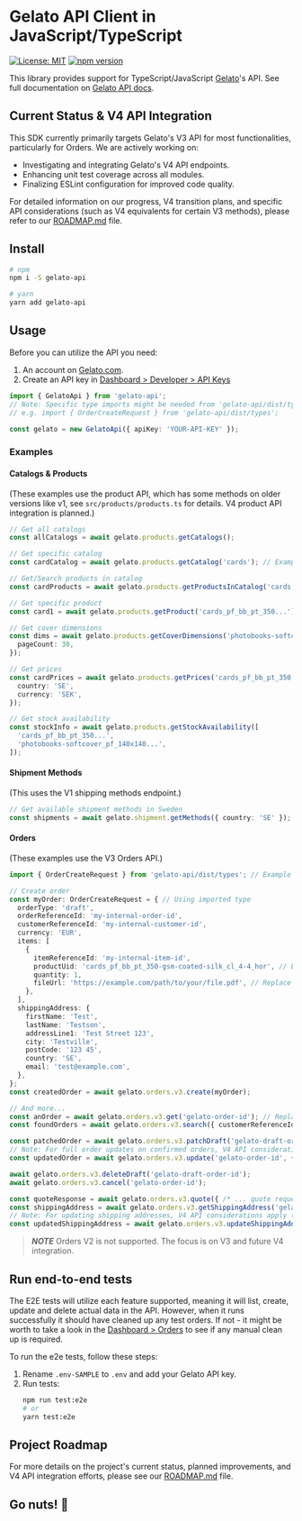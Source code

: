 # Gelato API Client in JavaScript/TypeScript

<!-- ![Build Status]() -->

[![License: MIT](https://img.shields.io/badge/License-MIT-green.svg)](LICENSE.md)
[![npm version](https://badge.fury.io/js/gelato-api.svg)](https://badge.fury.io/js/gelato-api)

This library provides support for TypeScript/JavaScript [Gelato](https://www.gelato.com/)'s API. See full documentation on [Gelato API docs](https://dashboard.gelato.com/docs).

## Current Status & V4 API Integration

This SDK currently primarily targets Gelato's V3 API for most functionalities, particularly for Orders. 
We are actively working on:
- Investigating and integrating Gelato's V4 API endpoints.
- Enhancing unit test coverage across all modules.
- Finalizing ESLint configuration for improved code quality.

For detailed information on our progress, V4 transition plans, and specific API considerations (such as V4 equivalents for certain V3 methods), please refer to our [ROADMAP.md](ROADMAP.md) file.

## Install

```sh
# npm
npm i -S gelato-api

# yarn
yarn add gelato-api
```

## Usage

Before you can utilize the API you need:

1. An account on [Gelato.com](https://www.gelato.com/).
2. Create an API key in [Dashboard > Developer > API Keys](https://dashboard.gelato.com/keys/manage)

```ts
import { GelatoApi } from 'gelato-api';
// Note: Specific type imports might be needed from 'gelato-api/dist/types' if using named types
// e.g. import { OrderCreateRequest } from 'gelato-api/dist/types';

const gelato = new GelatoApi({ apiKey: 'YOUR-API-KEY' });
```

### Examples

#### Catalogs & Products

(These examples use the product API, which has some methods on older versions like v1, see `src/products/products.ts` for details. V4 product API integration is planned.)

```ts
// Get all catalogs
const allCatalogs = await gelato.products.getCatalogs();

// Get specific catalog
const cardCatalog = await gelato.products.getCatalog('cards'); // Example catalog UID

// Get/Search products in catalog
const cardProducts = await gelato.products.getProductsInCatalog('cards', { limit: 5 });

// Get specific product
const card1 = await gelato.products.getProduct('cards_pf_bb_pt_350...'); // Example product UID

// Get cover dimensions
const dims = await gelato.products.getCoverDimensions('photobooks-softcover_pf_140x...', { // Example product UID
  pageCount: 30,
});

// Get prices
const cardPrices = await gelato.products.getPrices('cards_pf_bb_pt_350...', { // Example product UID
  country: 'SE',
  currency: 'SEK',
});

// Get stock availability
const stockInfo = await gelato.products.getStockAvailability([
  'cards_pf_bb_pt_350...',
  'photobooks-softcover_pf_140x140...',
]);
```

#### Shipment Methods

(This uses the V1 shipping methods endpoint.)
```ts
// Get available shipment methods in Sweden
const shipments = await gelato.shipment.getMethods({ country: 'SE' });
```

#### Orders

(These examples use the V3 Orders API.)
```ts
import { OrderCreateRequest } from 'gelato-api/dist/types'; // Example direct type import

// Create order
const myOrder: OrderCreateRequest = { // Using imported type
  orderType: 'draft',
  orderReferenceId: 'my-internal-order-id',
  customerReferenceId: 'my-internal-customer-id',
  currency: 'EUR',
  items: [
    {
      itemReferenceId: 'my-internal-item-id',
      productUid: 'cards_pf_bb_pt_350-gsm-coated-silk_cl_4-4_hor', // Example product UID
      quantity: 1,
      fileUrl: 'https://example.com/path/to/your/file.pdf', // Replace with a valid URL
    },
  ],
  shippingAddress: {
    firstName: 'Test',
    lastName: 'Testson',
    addressLine1: 'Test Street 123',
    city: 'Testville',
    postCode: '123 45',
    country: 'SE',
    email: 'test@example.com',
  },
};
const createdOrder = await gelato.orders.v3.create(myOrder);

// And more...
const anOrder = await gelato.orders.v3.get('gelato-order-id'); // Replace with actual order ID
const foundOrders = await gelato.orders.v3.search({ customerReferenceId: 'my-internal-customer-id' });

const patchedOrder = await gelato.orders.v3.patchDraft('gelato-draft-order-id', [{ op: 'replace', path: '/customerReferenceId', value: 'new-customer-ref' }]);
// Note: For full order updates on confirmed orders, V4 API considerations apply. See ROADMAP.md.
const updatedOrder = await gelato.orders.v3.update('gelato-order-id', { /* ... partial order data ... */ });

await gelato.orders.v3.deleteDraft('gelato-draft-order-id');
await gelato.orders.v3.cancel('gelato-order-id');

const quoteResponse = await gelato.orders.v3.quote({ /* ... quote request data ... */ });
const shippingAddress = await gelato.orders.v3.getShippingAddress('gelato-order-id');
// Note: For updating shipping addresses, V4 API considerations apply (e.g., PATCH method). See ROADMAP.md.
const updatedShippingAddress = await gelato.orders.v3.updateShippingAddress('gelato-order-id', { /* ... new address data ... */ });
```

> **_NOTE_**
> Orders V2 is not supported. The focus is on V3 and future V4 integration.

## Run end-to-end tests

The E2E tests will utilize each feature supported, meaning it will list, create, update and delete actual data in the API. However, when it runs successfully it should have cleaned up any test orders. If not - it might be worth to take a look in the [Dashboard > Orders](https://dashboard.gelato.com/orders/list) to see if any manual clean up is required.

To run the e2e tests, follow these steps:

1. Rename `.env-SAMPLE` to `.env` and add your Gelato API key.
2. Run tests:
   ```sh
   npm run test:e2e
   # or
   yarn test:e2e
   ```

## Project Roadmap

For more details on the project's current status, planned improvements, and V4 API integration efforts, please see our [ROADMAP.md](ROADMAP.md) file.

## Go nuts! 🥳
